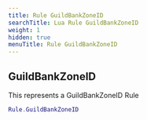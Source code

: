 ```yaml
---
title: Rule GuildBankZoneID
searchTitle: Lua Rule GuildBankZoneID
weight: 1
hidden: true
menuTitle: Rule GuildBankZoneID
---
```

## GuildBankZoneID

This represents a GuildBankZoneID Rule
```lua
Rule.GuildBankZoneID
```